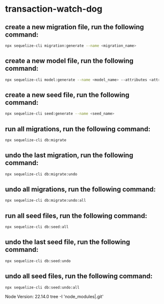 # transaction-watch-dog

## create a new migration file, run the following command:
```sh
npx sequelize-cli migration:generate --name <migration_name>
```

## create a new model file, run the following command:
```sh
npx sequelize-cli model:generate --name <model_name> --attributes <attribute_name>:<data_type>
```

## create a new seed file, run the following command:
```sh
npx sequelize-cli seed:generate --name <seed_name>
```

## run all migrations, run the following command:
```sh
npx sequelize-cli db:migrate
```

## undo the last migration, run the following command:
```sh
npx sequelize-cli db:migrate:undo
```

## undo all migrations, run the following command:
```sh
npx sequelize-cli db:migrate:undo:all
```

## run all seed files, run the following command:
```sh
npx sequelize-cli db:seed:all
```

## undo the last seed file, run the following command:
```sh
npx sequelize-cli db:seed:undo
```

## undo all seed files, run the following command:
```sh
npx sequelize-cli db:seed:undo:all
```

Node Version: 22.14.0
tree -I 'node_modules|.git'